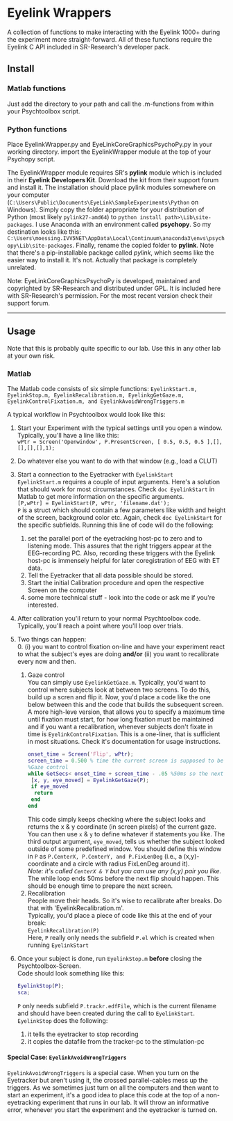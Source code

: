 # Eyelink Wrappers

A collection of functions to make interacting with the Eyelink 1000+ during the experiment more straight-forward. All of these functions require the Eyelink C API included in SR-Research's developer pack.

## Install

### Matlab functions

Just add the directory to your path and call the .m-functions from within your Psychtoolbox script.

### Python functions

Place EyelinkWrapper.py and EyeLinkCoreGraphicsPsychoPy.py in your working directory.
import the EyelinkWrapper module at the top of your Psychopy script.

The EyelinkWrapper module requires SR's **pylink** module which is included in their **Eyelink Developers Kit**. Download the kit from their support forum and install it. The installation should place pylink modules somewhere on your computer (`C:\Users\Public\Documents\EyeLink\SampleExperiments\Python` on Windows). Simply copy the folder appropriate for your distribution of Python (most likely `pylink27-amd64`) to `python install path>\Lib\site-packages`. I use Anaconda with an environment called **psychopy**. So my destination looks like this: `C:\Users\moessing.IVV5NET\AppData\Local\Continuum\anaconda3\envs\psychopy\Lib\site-packages`. Finally, rename the copied folder to **pylink**. Note that there's a pip-installable package called *pylink*, which seems like the easier way to install it. It's not. Actually that package is completely unrelated.

Note: EyeLinkCoreGraphicsPsychoPy is developed, maintained and copyrighted by SR-Research and distributed under GPL. It is included here with SR-Research's permission. For the most recent version check their support forum.

---

## Usage

Note that this is probably quite specific to our lab. Use this in any other lab at your own risk.

### Matlab
The Matlab code consists of six simple functions: `EyelinkStart.m, EyelinkStop.m, EyelinkRecalibration.m, EyelinkgGetGaze.m, EyelinkControlFixation.m, and EyelinkAvoidWrongTriggers.m`

A typical workflow in Psychtoolbox would look like this:

1. Start your Experiment with the typical settings until you open a window. Typically, you'll have a line like this:  
  `wPtr = Screen('Openwindow', P.PresentScreen, [ 0.5, 0.5, 0.5 ],[],[],[],[],1);`  
2. Do whatever else you want to do with that window (e.g., load a CLUT)  
3. Start a connection to the Eyetracker with `EyelinkStart`  
  `EyelinkStart.m` requires a couple of input arguments. Here's a solution that should work for most circumstances. Check `doc EyelinkStart` in Matlab to get more information on the specific arguments.  
	`[P,wPtr] = EyelinkStart(P, wPtr, 'filename.dat');`  	  
  `P` is a struct which should contain a few parameters like width and height of the screen, background color etc. Again, check `doc EyelinkStart` for the specific subfields.
  Running this line of code will do the following:
   1. set the parallel port of the eyetracking host-pc to zero and to listening mode. This assures that the right triggers appear at the EEG-recording PC. Also, recording these triggers with the Eyelink host-pc is immensely helpful for later coregistration of EEG with ET data.  
   2. Tell the Eyetracker that all data possible should be stored.  
   3. Start the initial Calibration procedure and open the respective Screen on the computer  
   4. some more technical stuff - look into the code or ask me if you're interested.  
  
4. After calibration you'll return to your normal Psychtoolbox code. Typically, you'll reach a point where you'll loop over trials. 

5. Two things can happen:  
    0. (i) you want to control fixation on-line and have your experiment react to what the subject's eyes are doing **and/or** (ii) you want to recalibrate every now and then.
    1. Gaze control <br> You can simply use `EyelinkGetGaze.m`. Typically, you'd want to control where subjects look at between two screens. To do this, build up a scren and flip it. Now, you'd place a code like the one below between this and the code that builds the subsequent screen. A more high-leve version, that allows you to specify a maximum time until fixation must start, for how long fixation must be maintained and if you want a recalibration, whenever subjects don't fixate in time is `EyelinkControlFixation`. This is a one-liner, that is sufficient in most situations. Check it's documentation for usage instructions.
       ```matlab
       onset_time = Screen('Flip', wPtr);
       screen_time = 0.500 % time the current screen is supposed to be shown
       %Gaze control
       while GetSecs< onset_time + screen_time - .05 %50ms so the next window can be prepared
        [x, y, eye_moved] = EyelinkGetGaze(P);
        if eye_moved
         return
        end
       end
       ```
       This code simply keeps checking where the subject looks and returns the x & y coordinate (in screen pixels) of the current gaze. You can then use `x` & `y` to define whatever if statements you like. The third output argument, `eye_moved`, tells us whether the subject looked outside of some predefined window. You should define this window in `P` as `P.CenterX, P.CenterY, and P.FixLenDeg` (i.e., a (x,y)-coordinate and a circle with radius FixLenDeg around it).<br>*Note: it's called `CenterX & Y` but you can use any (x,y) pair you like.*<br>The while loop ends 50ms before the next flip should happen. This should be enough time to prepare the next screen.
      2. Recalibration<br>People move their heads. So it's wise to recalibrate after breaks. Do that with 'EyelinkRecalibration.m'.<br>Typically, you'd place a piece of code like this at the end of your break:  
    `EyelinkRecalibration(P)`  
    Here, `P` really only needs the subfield `P.el` which is created when running `EyelinkStart`  
    
6. Once your subject is done, run `EyelinkStop.m` **before** closing the Psychtoolbox-Screen.  
  Code should look something like this:  
	  ```matlab
	  EyelinkStop(P);
	  sca;
	  ```
	  `P` only needs subfield `P.trackr.edfFile`, which is the current filename and should have been created during the call to `EyelinkStart`.
	  `EyelinkStop` does the following:
  	1. it tells the eyetracker to stop recording
  	2. it copies the datafile from the tracker-pc to the stimulation-pc  
	
#### Special Case: `EyelinkAvoidWrongTriggers`

`EyelinkAvoidWrongTriggers` is a special case. When you turn on the Eyetracker but aren't using it, the crossed parallel-cables mess up the triggers. As we sometimes just turn on all the computers and then want to start an experiment, it's a good idea to place this code at the top of a non-eyetracking experiment that runs in our lab. It will throw an informative error, whenever you start the experiment and the eyetracker is turned on.
